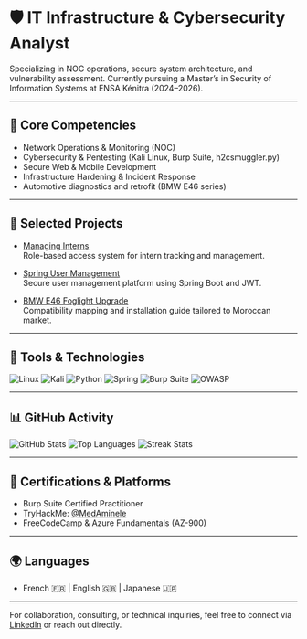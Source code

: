 # 🛡️ IT Infrastructure & Cybersecurity Analyst

Specializing in NOC operations, secure system architecture, and vulnerability assessment. Currently pursuing a Master’s in Security of Information Systems at ENSA Kénitra (2024–2026).

---

## 🔧 Core Competencies

- Network Operations & Monitoring (NOC)
- Cybersecurity & Pentesting (Kali Linux, Burp Suite, h2csmuggler.py)
- Secure Web & Mobile Development
- Infrastructure Hardening & Incident Response
- Automotive diagnostics and retrofit (BMW E46 series)

---

## 📂 Selected Projects

- [Managing Interns](https://github.com/MedAminele/Managing-interns)  
  Role-based access system for intern tracking and management.

- [Spring User Management](https://github.com/MedAminele/Gestion-des-utilisateurs-Spring-)  
  Secure user management platform using Spring Boot and JWT.

- [BMW E46 Foglight Upgrade](https://github.com/MedAminele/BMW-E46-Foglight-Upgrade)  
  Compatibility mapping and installation guide tailored to Moroccan market.

---

## 🧰 Tools & Technologies

![Linux](https://img.shields.io/badge/Linux-000?logo=linux&logoColor=white)
![Kali](https://img.shields.io/badge/Kali-557C94?logo=kalilinux&logoColor=white)
![Python](https://img.shields.io/badge/Python-3776AB?logo=python&logoColor=white)
![Spring](https://img.shields.io/badge/Spring-6DB33F?logo=spring&logoColor=white)
![Burp Suite](https://img.shields.io/badge/Burp_Suite-FF6F00?logo=burpsuite&logoColor=white)
![OWASP](https://img.shields.io/badge/OWASP-000?logo=owasp&logoColor=white)

---

## 📊 GitHub Activity

![GitHub Stats](https://github-readme-stats.vercel.app/api?username=MedAminele&show_icons=true&theme=tokyonight)
![Top Languages](https://github-readme-stats.vercel.app/api/top-langs/?username=MedAminele&layout=compact&theme=tokyonight)
![Streak Stats](https://streak-stats.demolab.com?user=MedAminele&theme=tokyonight)

---

## 📎 Certifications & Platforms

- Burp Suite Certified Practitioner  
- TryHackMe: [@MedAminele](https://tryhackme.com/@MedAminele)  
- FreeCodeCamp & Azure Fundamentals (AZ-900)

---

## 🌍 Languages

- French 🇫🇷 | English 🇬🇧 | Japanese 🇯🇵 

---

For collaboration, consulting, or technical inquiries, feel free to connect via [LinkedIn](https://linkedin.com/in/amine-sec) or reach out directly.

